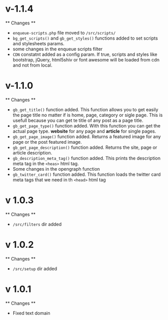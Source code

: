 # v-1.1.4

** Changes **

- ``enqueue-scripts.php`` file moved to ``/src/scripts/``
- ``bg_get_scripts()`` and ``gb_get_styles()`` functions added to set scripts and stylesheets params.
- some changes in the enqueue scripts filter
- ``CDN`` constatnt added as a config param. If true, scripts and styles like bootstrap, jQuery, html5shiv or font awesome will be loaded from cdn and not from local.

# v-1.1.0

** Changes **

- ``gb_get_title()`` function added. This function allows you to get easily the page title no matter if is home, page, category or sigle page. This is usefull because you can get te title of any post as a page title.
- ``gb_get_page_type()`` function added. With this function you can get the actual page type. **website** for any page and **article** for single pages.
- ``gb_get_page_image()`` function added. Returns a featured image for any page or the post featured image.
- ``gb_get_page_description()`` function added. Returns the site, page or article description.
- ``gb_description_meta_tag()`` function added. This prints the description meta tag in the ``<heas>`` html tag.
- Some changes in the opengraph function
- ``gb_twitter_card()`` function added. This function loads the twitter card meta tags that we need in th ``<head>`` html tag

# v 1.0.3

** Changes **

- ``/src/filters`` dir added

# v 1.0.2

** Changes **

- ``/src/setup`` dir added

# v 1.0.1

** Changes **

- Fixed text domain